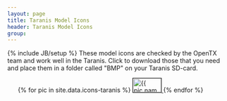 ```yaml
---
layout: page
title: Taranis Model Icons 
header: Taranis Model Icons
group:
---
```

{% include JB/setup %}
These model icons are checked by the OpenTX team and work well in the Taranis. Click to download those that you need and place them in a folder called "BMP" on your Taranis SD-card.

<ul>
{% for pic in site.data.icons-taranis %}
<a href="assets/images/icons-taranis/{{ pic.name }}" download="{{ pic.name }}" title="{{ pic.name }}">
   <img src="assets/images/icons-taranis/{{ pic.name }}" alt="{{ pic.name }}" style="border:1px solid black" width="64" height="32" />
</a> 
{% endfor %}
</ul>

